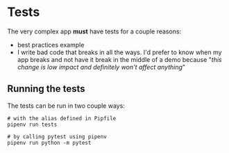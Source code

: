 # Tests

The very complex app **must** have tests for a couple reasons:
- best practices example
- I write bad code that breaks in all the ways. I'd prefer to know when my app breaks and not have it break in the middle of a demo because "*this change is low impact and definitely won't affect anything*"

## Running the tests

The tests can be run in two couple ways:
```
# with the alias defined in Pipfile
pipenv run tests

# by calling pytest using pipenv
pipenv run python -m pytest
```
